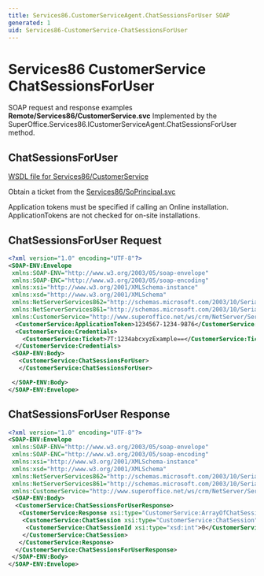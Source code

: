 ```yaml
---
title: Services86.CustomerServiceAgent.ChatSessionsForUser SOAP
generated: 1
uid: Services86-CustomerService-ChatSessionsForUser
---
```


# Services86 CustomerService ChatSessionsForUser

SOAP request and response examples **Remote/Services86/CustomerService.svc**
Implemented by the <see cref="M:SuperOffice.Services86.ICustomerServiceAgent.ChatSessionsForUser">SuperOffice.Services86.ICustomerServiceAgent.ChatSessionsForUser</see> method.

## ChatSessionsForUser

[WSDL file for Services86/CustomerService](../Services86-CustomerService.md)

Obtain a ticket from the [Services86/SoPrincipal.svc](../SoPrincipal/index.md)

Application tokens must be specified if calling an Online installation. ApplicationTokens are not checked for on-site installations.

## ChatSessionsForUser Request

```xml
<?xml version="1.0" encoding="UTF-8"?>
<SOAP-ENV:Envelope
 xmlns:SOAP-ENV="http://www.w3.org/2003/05/soap-envelope"
 xmlns:SOAP-ENC="http://www.w3.org/2003/05/soap-encoding"
 xmlns:xsi="http://www.w3.org/2001/XMLSchema-instance"
 xmlns:xsd="http://www.w3.org/2001/XMLSchema"
 xmlns:NetServerServices862="http://schemas.microsoft.com/2003/10/Serialization/Arrays"
 xmlns:NetServerServices861="http://schemas.microsoft.com/2003/10/Serialization/"
 xmlns:CustomerService="http://www.superoffice.net/ws/crm/NetServer/Services86">
  <CustomerService:ApplicationToken>1234567-1234-9876</CustomerService:ApplicationToken>
  <CustomerService:Credentials>
    <CustomerService:Ticket>7T:1234abcxyzExample==</CustomerService:Ticket>
  </CustomerService:Credentials>
 <SOAP-ENV:Body>
   <CustomerService:ChatSessionsForUser>
   </CustomerService:ChatSessionsForUser>

 </SOAP-ENV:Body>
</SOAP-ENV:Envelope>

```

## ChatSessionsForUser Response

```xml
<?xml version="1.0" encoding="UTF-8"?>
<SOAP-ENV:Envelope
 xmlns:SOAP-ENV="http://www.w3.org/2003/05/soap-envelope"
 xmlns:SOAP-ENC="http://www.w3.org/2003/05/soap-encoding"
 xmlns:xsi="http://www.w3.org/2001/XMLSchema-instance"
 xmlns:xsd="http://www.w3.org/2001/XMLSchema"
 xmlns:NetServerServices862="http://schemas.microsoft.com/2003/10/Serialization/Arrays"
 xmlns:NetServerServices861="http://schemas.microsoft.com/2003/10/Serialization/"
 xmlns:CustomerService="http://www.superoffice.net/ws/crm/NetServer/Services86">
 <SOAP-ENV:Body>
  <CustomerService:ChatSessionsForUserResponse>
   <CustomerService:Response xsi:type="CustomerService:ArrayOfChatSession">
    <CustomerService:ChatSession xsi:type="CustomerService:ChatSession">
     <CustomerService:ChatSessionId xsi:type="xsd:int">0</CustomerService:ChatSessionId>
    </CustomerService:ChatSession>
   </CustomerService:Response>
  </CustomerService:ChatSessionsForUserResponse>
 </SOAP-ENV:Body>
</SOAP-ENV:Envelope>

```
